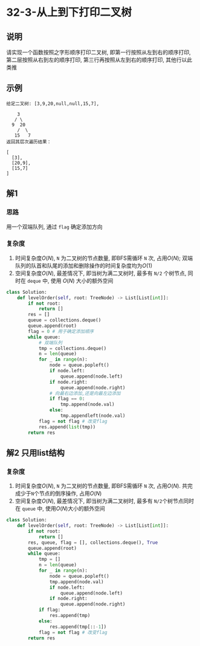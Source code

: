 # 32-3-从上到下打印二叉树

## 说明
请实现一个函数按照之字形顺序打印二叉树, 即第一行按照从左到右的顺序打印, 第二层按照从右到左的顺序打印, 第三行再按照从左到右的顺序打印, 其他行以此类推

## 示例
```
给定二叉树: [3,9,20,null,null,15,7],

    3
   / \
  9  20
    /  \
   15   7
返回其层次遍历结果：

[
  [3],
  [20,9],
  [15,7]
]
```

## 解1

### 思路
用一个双端队列, 通过 `flag` 确定添加方向

### 复杂度
1. 时间复杂度$O(N)$, `N` 为二叉树的节点数量, 即BFS需循环 `N` 次, 占用$O(N)$; 双端队列的队首和队尾的添加和删除操作的时间复杂度均为$O(1)$
2. 空间复杂度$O(N)$, 最差情况下, 即当树为满二叉树时, 最多有 `N/2` 个树节点, 同时在 `deque` 中, 使用 $O(N)$ 大小的额外空间

```python
class Solution:
    def levelOrder(self, root: TreeNode) -> List[List[int]]:
        if not root:
            return []
        res = []
        queue = collections.deque()
        queue.append(root)
        flag = 0 # 用于确定添加顺序
        while queue:
            # 双端队列
            tmp = collections.deque()
            n = len(queue)
            for _ in range(n):
                node = queue.popleft()
                if node.left:
                    queue.append(node.left)
                if node.right:
                    queue.append(node.right)
                # 向最右边添加,还是向最左边添加
                if flag == 0:
                    tmp.append(node.val)
                else:
                    tmp.appendleft(node.val)
            flag = not flag # 改变flag
            res.append(list(tmp))
        return res
```

## 解2 只用list结构

### 复杂度
1. 时间复杂度$O(N)$, `N` 为二叉树的节点数量, 即BFS需循环 `N` 次, 占用$O(N)$. 共完成少于`N`个节点的倒序操作, 占用$O(N)$
2. 空间复杂度$O(N)$, 最差情况下, 即当树为满二叉树时, 最多有 `N/2`个树节点同时在 `queue` 中, 使用$O(N)$大小的额外空间

```python
class Solution:
    def levelOrder(self, root: TreeNode) -> List[List[int]]:
        if not root:
            return []
        res, queue, flag = [], collections.deque(), True
        queue.append(root)
        while queue:
            tmp = []
            n = len(queue)
            for _ in range(n):
                node = queue.popleft()
                tmp.append(node.val)
                if node.left:
                    queue.append(node.left)
                if node.right:
                    queue.append(node.right)
            if flag:
                res.append(tmp)
            else:
                res.append(tmp[::-1])
            flag = not flag # 改变flag
        return res
```